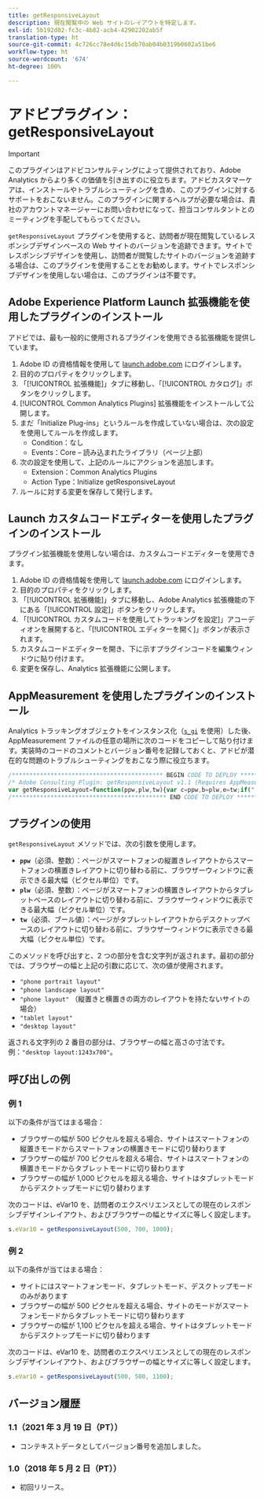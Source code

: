 ```yaml
---
title: getResponsiveLayout
description: 現在閲覧中の Web サイトのレイアウトを特定します。
exl-id: 5b192d02-fc3c-4b82-acb4-42902202ab5f
translation-type: ht
source-git-commit: 4c726cc78e4d6c15db70ab04b0319b0602a51be6
workflow-type: ht
source-wordcount: '674'
ht-degree: 100%

---
```


# アドビプラグイン：getResponsiveLayout

>[!IMPORTANT]
>
> このプラグインはアドビコンサルティングによって提供されており、Adobe Analytics からより多くの価値を引き出すのに役立ちます。アドビカスタマーケアは、インストールやトラブルシューティングを含め、このプラグインに対するサポートをおこないません。このプラグインに関するヘルプが必要な場合は、貴社のアカウントマネージャーにお問い合わせになって、担当コンサルタントとのミーティングを手配してもらってください。

`getResponsiveLayout` プラグインを使用すると、訪問者が現在閲覧しているレスポンシブデザインベースの Web サイトのバージョンを追跡できます。サイトでレスポンシブデザインを使用し、訪問者が閲覧したサイトのバージョンを追跡する場合は、このプラグインを使用することをお勧めします。サイトでレスポンシブデザインを使用しない場合は、このプラグインは不要です。

## Adobe Experience Platform Launch 拡張機能を使用したプラグインのインストール

アドビでは、最も一般的に使用されるプラグインを使用できる拡張機能を提供しています。

1. Adobe ID の資格情報を使用して [launch.adobe.com](https://launch.adobe.com) にログインします。
1. 目的のプロパティをクリックします。
1. 「[!UICONTROL 拡張機能]」タブに移動し、「[!UICONTROL カタログ]」ボタンをクリックします。
1. [!UICONTROL Common Analytics Plugins] 拡張機能をインストールして公開します。
1. まだ「Initialize Plug-ins」というルールを作成していない場合は、次の設定を使用してルールを作成します。
   * Condition：なし
   * Events：Core – 読み込まれたライブラリ（ページ上部）
1. 次の設定を使用して、上記のルールにアクションを追加します。
   * Extension：Common Analytics Plugins
   * Action Type：Initialize getResponsiveLayout
1. ルールに対する変更を保存して発行します。

## Launch カスタムコードエディターを使用したプラグインのインストール

プラグイン拡張機能を使用しない場合は、カスタムコードエディターを使用できます。

1. Adobe ID の資格情報を使用して [launch.adobe.com](https://launch.adobe.com) にログインします。
1. 目的のプロパティをクリックします。
1. 「[!UICONTROL 拡張機能]」タブに移動し、Adobe Analytics 拡張機能の下にある「[!UICONTROL 設定]」ボタンをクリックします。
1. 「[!UICONTROL カスタムコードを使用してトラッキングを設定]」アコーディオンを展開すると、「[!UICONTROL エディターを開く]」ボタンが表示されます。
1. カスタムコードエディターを開き、下に示すプラグインコードを編集ウィンドウに貼り付けます。
1. 変更を保存し、Analytics 拡張機能に公開します。

## AppMeasurement を使用したプラグインのインストール

Analytics トラッキングオブジェクトをインスタンス化（[`s_gi`](../functions/s-gi.md) を使用）した後、AppMeasurement ファイルの任意の場所に次のコードをコピーして貼り付けます。実装時のコードのコメントとバージョン番号を記録しておくと、アドビが潜在的な問題のトラブルシューティングをおこなう際に役立ちます。

```js
/******************************************* BEGIN CODE TO DEPLOY *******************************************/
/* Adobe Consulting Plugin: getResponsiveLayout v1.1 (Requires AppMeasurement) */
var getResponsiveLayout=function(ppw,plw,tw){var c=ppw,b=plw,e=tw;if("-v"===c)return{plugin:"getResponsiveLayout",version:"1.1"};a:{if("undefined"!==typeof window.s_c_il){var a=0;for(var d;a<window.s_c_il.length;a++)if(d=window.s_c_il[a],d._c&&"s_c"===d._c){a=d;break a}}a=void 0}"undefined"!==typeof a&&(a.contextData.getResponsiveLayout="1.1");if(!(isNaN(c)||isNaN(b)||isNaN(e)||b<c||e<b))return a=window.innerWidth||document.documentElement.clientWidth||document.body.clientWidth,(c<b&&a<=b?a<=c?"phone portrait layout":"phone landscape layout":a<=b?"phone layout":a<=e?"tablet layout":"desktop layout")+":"+a+"x"+(window.innerHeight||document.documentElement.clientHeight||document.body.clientHeight)};
/******************************************** END CODE TO DEPLOY ********************************************/
```

## プラグインの使用

`getResponsiveLayout` メソッドでは、次の引数を使用します。

* **`ppw`**（必須、整数）：ページがスマートフォンの縦置きレイアウトからスマートフォンの横置きレイアウトに切り替わる前に、ブラウザーウィンドウに表示できる最大幅（ピクセル単位）です。
* **`plw`**（必須、整数）：ページがスマートフォンの横置きレイアウトからタブレットベースのレイアウトに切り替わる前に、ブラウザーウィンドウに表示できる最大幅（ピクセル単位）です。
* **`tw`**（必須、ブール値）：ページがタブレットレイアウトからデスクトップベースのレイアウトに切り替わる前に、ブラウザーウィンドウに表示できる最大幅（ピクセル単位）です。

このメソッドを呼び出すと、2 つの部分を含む文字列が返されます。最初の部分では、ブラウザーの幅と上記の引数に応じて、次の値が使用されます。

* `"phone portrait layout"`
* `"phone landscape layout"`
* `"phone layout"` （縦置きと横置きの両方のレイアウトを持たないサイトの場合）
* `"tablet layout"`
* `"desktop layout"`

返される文字列の 2 番目の部分は、ブラウザーの幅と高さの寸法です。例：`"desktop layout:1243x700"`。

## 呼び出しの例

### 例 1

以下の条件が当てはまる場合：

* ブラウザーの幅が 500 ピクセルを超える場合、サイトはスマートフォンの縦置きモードからスマートフォンの横置きモードに切り替わります
* ブラウザーの幅が 700 ピクセルを超える場合、サイトはスマートフォンの横置きモードからタブレットモードに切り替わります
* ブラウザーの幅が 1,000 ピクセルを超える場合、サイトはタブレットモードからデスクトップモードに切り替わります

次のコードは、eVar10 を、訪問者のエクスペリエンスとしての現在のレスポンシブデザインレイアウト、およびブラウザーの幅とサイズに等しく設定します。

```js
s.eVar10 = getResponsiveLayout(500, 700, 1000);
```

### 例 2

以下の条件が当てはまる場合：

* サイトにはスマートフォンモード、タブレットモード、デスクトップモードのみがあります
* ブラウザーの幅が 500 ピクセルを超える場合、サイトのモードがスマートフォンモードからタブレットモードに切り替わります
* ブラウザーの幅が 1,100 ピクセルを超える場合、サイトはタブレットモードからデスクトップモードに切り替わります

次のコードは、eVar10 を、訪問者のエクスペリエンスとしての現在のレスポンシブデザインレイアウト、およびブラウザーの幅とサイズに等しく設定します。

```js
s.eVar10 = getResponsiveLayout(500, 500, 1100);
```

## バージョン履歴

### 1.1（2021 年 3 月 19 日（PT））

* コンテキストデータとしてバージョン番号を追加しました。

### 1.0（2018 年 5 月 2 日（PT））

* 初回リリース。
